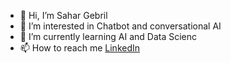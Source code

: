 - 👋 Hi, I’m Sahar Gebril
- 👀 I’m interested in Chatbot and conversational AI
- 🌱 I’m currently learning AI and Data Scienc
- 📫 How to reach me [LinkedIn](https://www.linkedin.com/in/sahar-gebreil/)

<!---
sahargeb/sahargeb is a ✨ special ✨ repository because its `README.md` (this file) appears on your GitHub profile.
You can click the Preview link to take a look at your changes.
--->
